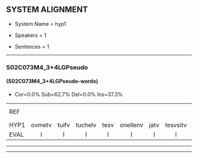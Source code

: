 
## SYSTEM ALIGNMENT

- System Name = hyp1

- Speakers = 1

- Sentences = 1

---

### S02C073M4_3+4LGPseudo

#### (S02C073M4_3+4LGPseudo-words)

- Cor=0.0%	Sub=62.7%	Del=0.0%	Ins=37.3%

|  |  |  |  |  |  |  |  |  |  |  |  |  |  |  |  |  |  |  |  |  |  |  |  |  |  |  |  |  |  |  |  |  |  |  |  |  |  |  |  |  |  |  |  |  |  |  |  |  |  |  |  |  |  |  |  |  |  |  |  |  |  |  |  |  |  |  |  |  |  |  |  |  |  |  |  |
|:--- |:---:|:---:|:---:|:---:|:---:|:---:|:---:|:---:|:---:|:---:|:---:|:---:|:---:|:---:|:---:|:---:|:---:|:---:|:---:|:---:|:---:|:---:|:---:|:---:|:---:|:---:|:---:|:---:|:---:|:---:|:---:|:---:|:---:|:---:|:---:|:---:|:---:|:---:|:---:|:---:|:---:|:---:|:---:|:---:|:---:|:---:|:---:|:---:|:---:|:---:|:---:|:---:|:---:|:---:|:---:|:---:|:---:|:---:|:---:|:---:|:---:|:---:|:---:|:---:|:---:|:---:|:---:|:---:|:---:|:---:|:---:|:---:|:---:|:---:|:---:|
| REF |  |  |  |  |  |  |  |  |  |  |  |  |  |  |  |  |  |  |  |  |  |  |  |  |  |  |  |  | ometuif | toejietsen | oonwijlen | jattesiet | nurudien | * | stoenydaas | deuveltek | juitonie | gevijdel | sidowaan | spekkeraai | wachteniek | verpierik | nappegreeuw | mantaroen | schielendaspen | crobeklunker | * | kabbestepen | verwarig*(verwarring) | ooiebiekje | fandelig | * | jalekrewen | smoralij | zeekvlachine | kanaroe | toineetlijgen | * | meitsegrok | kantelogsten | ondermind | choporatie | zennebral | ijraspangen | blottenduuf | * | girdofhaalder | tobbermoeit | poentalschouden | * | havedil | verbrakkertje | * | gerauwejaak | hapeneren |
| HYP1 | ovmetv | tuifv | tuchelv | tesv | onellenv | jatv | tesvsitv | nerev | dinv | stouiv | der | dasv | nevelv | treck | jov | tony | geveidelv | cevdov | wanv | speckeriv | wachtenik | verperik | nappegrew | mantauwroin | schillen | dasben | grom | buk | t | lenkor | ka | kababes | te | pen | verwarring | oie | weke | ja | vandeling | jalekreuwen | smorgaley | zek | fal | kachena | canaro | tone | te | luigen | mijstok | grok | kanteloogsten | onderminde | coporati | hezijn | brouw | e | raspan | nen | blote | duf | gerdof | haalden | dobber | moed | boend | al | schouden | havelde | avel | verbrakertje | ze | rawel | grauwel | jack | hapejeren |
| EVAL | I | I | I | I | I | I | I | I | I | I | I | I | I | I | I | I | I | I | I | I | I | I | I | I | I | I | I | I | S | S | S | S | S | S | S | S | S | S | S | S | S | S | S | S | S | S | S | S | S | S | S | S | S | S | S | S | S | S | S | S | S | S | S | S | S | S | S | S | S | S | S | S | S | S | S |
---

---
